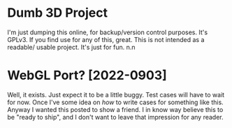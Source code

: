 # Dumb 3D Project
I'm just dumping this online, for backup/version control purposes. It's GPLv3.
If you find use for any of this, great. This is not intended as a readable/
usable project. It's just for fun. n.n

# WebGL Port? \[2022-0903\]
Well, it exists. Just expect it to be a little buggy.
Test cases will have to wait for now. Once I've some idea on *how* to write cases for something like this. Anyway I wanted this posted to show a friend. I in know way believe this to be "ready to ship", and I don't want to leave that impression for any reader.
